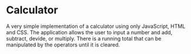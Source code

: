 # Calculator
A very simple implementation of a calculator using only JavaScript, HTML and CSS. The application allows the user to input a number and add, subtract, devide, or multiply. There is a running total that can be manipulated by the operators until it is cleared. 
